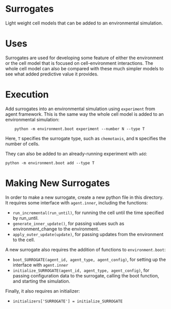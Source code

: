 # Surrogates

Light weight cell models that can be added to an environmental simulation.

# Uses

Surrogates are used for developing some feature of either the environment or the cell model that is focused on cell-environment interactions. The whole cell model can also be compared with these much simpler models to see what added predictive value it provides.

# Execution

Add surrogates into an environmental simulation using ```experiment``` from agent framework. This is the same way the whole cell model is added to an environmental simulation: 

        python -m environment.boot experiment --number N --type T
        
Here, ```T``` specifies the surrogate type, such as ```chemotaxis```, and ```N``` specifies the number of cells.

They can also be added to an already-running experiment with ```add```:

    python -m environment.boot add --type T
    
# Making New Surrogates

In order to make a new surrogate, create a new python file in this directory. It requires some interface with ```agent.inner```, including the functions: 
- ```run_incremental(run_until)```, for running the cell until the time specified by run_until. 
- ```generate_inner_update()```, for passing values such as environment_change to the environment.
- ```apply_outer_update(update)```, for passing updates from the environment to the cell.

A new surrogate also requires the addition of functions to ```environment.boot```:
- ```boot_SURROGATE(agent_id, agent_type, agent_config)```, for setting up the interface with ```agent.inner```
- ```initialize_SURROGATE(agent_id, agent_type, agent_config)```, for passing configuration data to the surrogate, calling the boot function, and starting the simulation.

Finally, it also requires an initializer:
- ```initializers['SURROGATE'] = initialize_SURROGATE```